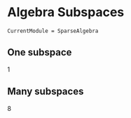 # Algebra Subspaces

```@meta
CurrentModule = SparseAlgebra
```

## One subspace

1

## Many subspaces

8

